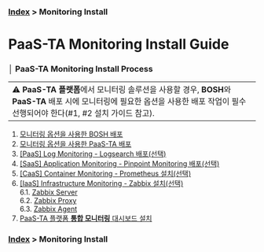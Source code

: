 ### [Index](https://github.com/PaaS-TA/Guide/tree/working-new-template) > Monitoring Install


# PaaS-TA Monitoring Install Guide


### │ PaaS-TA Monitoring Install Process
<table>
  <tr>
    <td >⚠️ <b>PaaS-TA 플랫폼</b>에서 모니터링 솔루션을 사용할 경우, <b>BOSH</b>와 <b>PaaS-TA</b> 배포 시에 모니터링에 필요한 옵션을 사용한 배포 작업이 필수 선행되어야 한다(#1, #2 설치 가이드 참고).</td>
  </tr>
</table>

1. [모니터링 옵션을 사용한 BOSH 배포](PAAS-TA_BOSH2_MONITORING_INSTALL_GUIDE.md)
2. [모니터링 옵션을 사용한 PaaS-TA 배포](PAAS-TA_CORE_MONITORING_INSTALL_GUIDE.md)
3. [[PaaS] Log Monitoring - Logsearch 배포(선택)](PAAS-TA_MONITORING_LOGSEARCH_INSTALL.md)
4. [[SaaS] Application Monitoring -  Pinpoint Monitoring 배포(선택)](PAAS-TA_MONITORING_PINPOINT_MONITORING_INSTALL.md)
5. [[CaaS] Container Monitoring - Prometheus 설치(선택)](PAAS-TA_MONITORING_CONTAINER_SERVICE_INSTALL.md)
6. [[IaaS] Infrastructure Monitoring - Zabbix 설치(선택)](#)  
 6.1. [Zabbix Server](#)  
 6.2. [Zabbix Proxy](#)  
 6.3. [Zabbix Agent](#)  
7. [PaaS-TA 플랫폼 **통합 모니터링** 대시보드 설치](PAAS-TA_MONITORING_PAAS-TA_MONITORING_INSTALL.md)


### [Index](https://github.com/PaaS-TA/Guide/tree/working-new-template) > Monitoring Install
